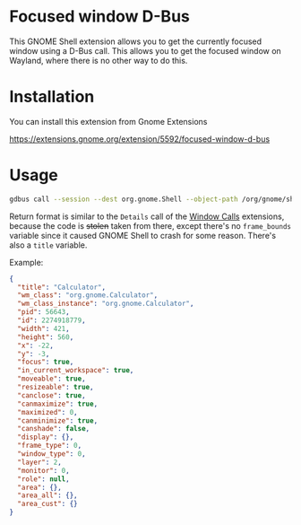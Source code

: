 # Focused window D-Bus

This GNOME Shell extension allows you to get the currently focused window using
a D-Bus call. This allows you to get the focused window on Wayland, where there
is no other way to do this.

# Installation

You can install this extension from Gnome Extensions

https://extensions.gnome.org/extension/5592/focused-window-d-bus

# Usage

```sh
gdbus call --session --dest org.gnome.Shell --object-path /org/gnome/shell/extensions/FocusedWindow --method org.gnome.shell.extensions.FocusedWindow.Get
```

Return format is similar to the `Details` call of the
[Window Calls](https://github.com/ickyicky/window-calls) extensions, because the
code is ~~stolen~~ taken from there, except there's no `frame_bounds` variable
since it caused GNOME Shell to crash for some reason. There's also a `title`
variable.

Example:

```json
{
  "title": "Calculator",
  "wm_class": "org.gnome.Calculator",
  "wm_class_instance": "org.gnome.Calculator",
  "pid": 56643,
  "id": 2274918779,
  "width": 421,
  "height": 560,
  "x": -22,
  "y": -3,
  "focus": true,
  "in_current_workspace": true,
  "moveable": true,
  "resizeable": true,
  "canclose": true,
  "canmaximize": true,
  "maximized": 0,
  "canminimize": true,
  "canshade": false,
  "display": {},
  "frame_type": 0,
  "window_type": 0,
  "layer": 2,
  "monitor": 0,
  "role": null,
  "area": {},
  "area_all": {},
  "area_cust": {}
}
```
